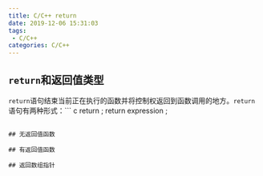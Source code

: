 ```yaml
---
title: C/C++ return
date: 2019-12-06 15:31:03
tags:
 - C/C++
categories: C/C++
---
```



## `return`和返回值类型
`return`语句结束当前正在执行的函数并将控制权返回到函数调用的地方。`return`语句有两种形式：``` c
return ;
return expression ;
```

## 无返回值函数

## 有返回值函数

## 返回数组指针



